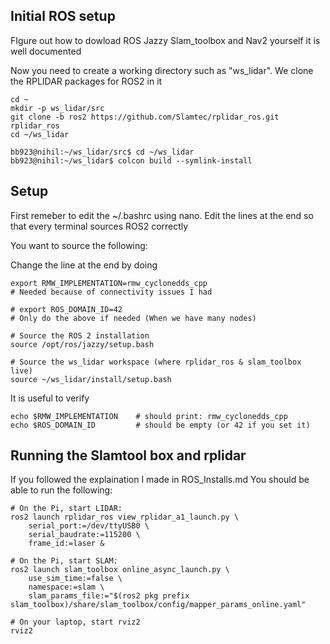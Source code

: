 ## Initial ROS setup

FIgure out how to dowload ROS Jazzy Slam_toolbox and Nav2 yourself it is well documented

Now you need to create a working directory such as "ws_lidar". We clone the RPLIDAR packages  for ROS2 in it

```
cd ~
mkdir -p ws_lidar/src
git clone -b ros2 https://github.com/Slamtec/rplidar_ros.git rplidar_ros
cd ~/ws_lidar

bb923@nihil:~/ws_lidar/src$ cd ~/ws_lidar
bb923@nihil:~/ws_lidar$ colcon build --symlink-install
```


## Setup

First remeber to edit the ~/.bashrc using nano. Edit the lines at the end so that every terminal sources ROS2 correctly

You want to source the following:

Change the line at the end by doing 
```
export RMW_IMPLEMENTATION=rmw_cyclonedds_cpp
# Needed because of connectivity issues I had

# export ROS_DOMAIN_ID=42
# Only do the above if needed (When we have many nodes)

# Source the ROS 2 installation
source /opt/ros/jazzy/setup.bash

# Source the ws_lidar workspace (where rplidar_ros & slam_toolbox live)
source ~/ws_lidar/install/setup.bash
```

It is useful to verify 

```
echo $RMW_IMPLEMENTATION    # should print: rmw_cyclonedds_cpp
echo $ROS_DOMAIN_ID         # should be empty (or 42 if you set it)
```

## Running the Slamtool box and rplidar

If you followed the explaination I made in ROS_Installs.md You should be able to run the following:
```
# On the Pi, start LIDAR:
ros2 launch rplidar_ros view_rplidar_a1_launch.py \
    serial_port:=/dev/ttyUSB0 \
    serial_baudrate:=115200 \
    frame_id:=laser &

# On the Pi, start SLAM:
ros2 launch slam_toolbox online_async_launch.py \
    use_sim_time:=false \
    namespace:=slam \
    slam_params_file:="$(ros2 pkg prefix slam_toolbox)/share/slam_toolbox/config/mapper_params_online.yaml"

# On your laptop, start rviz2
rviz2


```
